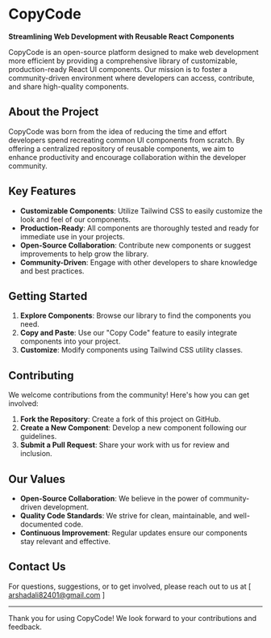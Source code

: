 # CopyCode

**Streamlining Web Development with Reusable React Components**

CopyCode is an open-source platform designed to make web development more efficient by providing a comprehensive library of customizable, production-ready React UI components. Our mission is to foster a community-driven environment where developers can access, contribute, and share high-quality components.

## About the Project

CopyCode was born from the idea of reducing the time and effort developers spend recreating common UI components from scratch. By offering a centralized repository of reusable components, we aim to enhance productivity and encourage collaboration within the developer community.

## Key Features

- **Customizable Components**: Utilize Tailwind CSS to easily customize the look and feel of our components.
- **Production-Ready**: All components are thoroughly tested and ready for immediate use in your projects.
- **Open-Source Collaboration**: Contribute new components or suggest improvements to help grow the library.
- **Community-Driven**: Engage with other developers to share knowledge and best practices.

## Getting Started

1. **Explore Components**: Browse our library to find the components you need.
2. **Copy and Paste**: Use our "Copy Code" feature to easily integrate components into your project.
3. **Customize**: Modify components using Tailwind CSS utility classes.

## Contributing

We welcome contributions from the community! Here's how you can get involved:

1. **Fork the Repository**: Create a fork of this project on GitHub.
2. **Create a New Component**: Develop a new component following our guidelines.
3. **Submit a Pull Request**: Share your work with us for review and inclusion.

## Our Values

- **Open-Source Collaboration**: We believe in the power of community-driven development.
- **Quality Code Standards**: We strive for clean, maintainable, and well-documented code.
- **Continuous Improvement**: Regular updates ensure our components stay relevant and effective.

## Contact Us

For questions, suggestions, or to get involved, please reach out to us at [ arshadali82401@gmail.com ]

---

Thank you for using CopyCode! We look forward to your contributions and feedback.
